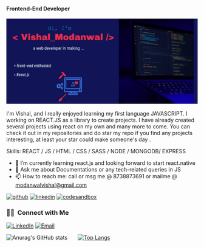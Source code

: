 
#### Frontend-End Developer
![Frontend-End Developer](https://github.com/VishalGithub11/VishalGithub11/blob/main/Web_Photo_Editor%209.jpg)

I'm Vishal, and I really enjoyed learning my first language JAVASCRIPT. I working on REACT.JS as a library to create projects. I have already created several projects using react on my own and many more to come. You can check it out in my repositories and do star my repo if you find any projects interesting, at least your star could make someone's day .

Skills: REACT / JS / HTML / CSS / SASS / NODE / MONGODB/ EXPRESS

- 🌱 I’m currently learning react.js and looking forward to start react.native 
- 💬 Ask me about Documentations or any tech-related queries in JS 
- 📫 How to reach me: call or msg me @ 8738873691 or mailme @ modanwalvishal@gmail.com 


[<img src='https://cdn.jsdelivr.net/npm/simple-icons@3.0.1/icons/github.svg' alt='github' height='40'>](https://github.com/VishalGithub11)  [<img src='https://cdn.jsdelivr.net/npm/simple-icons@3.0.1/icons/linkedin.svg' alt='linkedin' height='40'>](https://www.linkedin.com/in/vishal-modanwal-49b94b14a)  [<img src='https://cdn.jsdelivr.net/npm/simple-icons@3.0.1/icons/codesandbox.svg' alt='codesandbox' height='40'>](https://codesandbox.io/u/Vishbox11)  

<h3> 🤝🏻 &nbsp;Connect with Me </h3>

<p align="center">

<a href="https://www.linkedin.com/in/vishal-modanwal-49b94b14a/"><img alt="LinkedIn" src="https://img.shields.io/badge/LinkedIn-Vishal%20Modanwal-blue?style=flat-square&logo=linkedin"></a> <a href="modanwalvishal@gmail.com"><img alt="Email" src="https://img.shields.io/badge/Email-modanwalvishal@gmail.com-blue?style=flat-square&logo=gmail"></a>
</p>



![Anurag's GitHub stats](https://github-readme-stats.vercel.app/api?username=VishalGithub11&count_private=true&show_icons=true&theme=radical) &nbsp;&nbsp;&nbsp;&nbsp;&nbsp; [![Top Langs](https://github-readme-stats.vercel.app/api/top-langs/?username=VishalGithub11&layout=compact)](https://github.com/anuraghazra/github-readme-stats)



